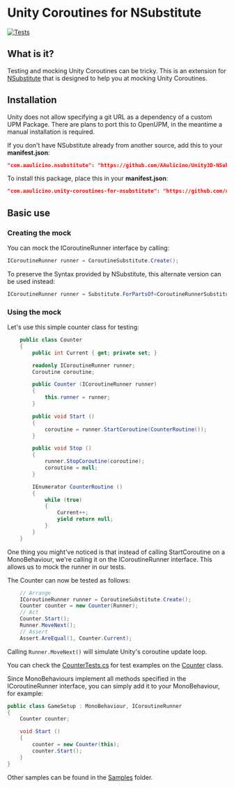 Unity Coroutines for NSubstitute
========
[![Tests](https://github.com/AAulicino/Unity-Coroutines-for-NSubstitute/actions/workflows/main.yml/badge.svg)](https://github.com/AAulicino/Unity-Coroutines-for-NSubstitute/actions/workflows/main.yml)
## What is it?

Testing and mocking Unity Coroutines can be tricky. This is an extension for
[NSubstitute](https://nsubstitute.github.io/) that is designed to help you at mocking Unity
Coroutines.

## Installation

Unity does not allow specifying a git URL as a dependency of a custom UPM Package.
There are plans to port this to OpenUPM, in the meantime a manual installation is required.

If you don't have NSubstitute already from another source, add this to your **manifest.json**:

```json
"com.aaulicino.nsubstitute": "https://github.com/AAulicino/Unity3D-NSubstitute.git"
```

To install this package, place this in your **manifest.json**:

```json
"com.aaulicino.unity-coroutines-for-nsubstitute": "https://github.com/AAulicino/Unity-Coroutines-for-NSubstitute.git"
```

## Basic use

### Creating the mock

You can mock the ICoroutineRunner interface by calling:

```csharp
ICoroutineRunner runner = CoroutineSubstitute.Create();
```

To preserve the Syntax provided by NSubstitute, this alternate version can be used instead:

```csharp
ICoroutineRunner runner = Substitute.ForPartsOf<CoroutineRunnerSubstitute>();
```

### Using the mock

Let's use this simple counter class for testing:

```csharp
    public class Counter
    {
        public int Current { get; private set; }

        readonly ICoroutineRunner runner;
        Coroutine coroutine;

        public Counter (ICoroutineRunner runner)
        {
            this.runner = runner;
        }

        public void Start ()
        {
            coroutine = runner.StartCoroutine(CounterRoutine());
        }

        public void Stop ()
        {
            runner.StopCoroutine(coroutine);
            coroutine = null;
        }

        IEnumerator CounterRoutine ()
        {
            while (true)
            {
                Current++;
                yield return null;
            }
        }
    }
```

One thing you might've noticed is that instead of calling StartCoroutine on a MonoBehaviour,
we're calling it on the ICoroutineRunner interface. This allows us to mock the runner in our tests.

The Counter can now be tested as follows:

```csharp
    // Arrange
    ICoroutineRunner runner = CoroutineSubstitute.Create();
    Counter counter = new Counter(Runner);
    // Act
    Counter.Start();
    Runner.MoveNext();
    // Assert
    Assert.AreEqual(1, Counter.Current);
```

Calling `Runner.MoveNext()` will simulate Unity's coroutine update loop.

You can check the [CounterTests.cs](https://github.com/AAulicino/Unity-Coroutines-for-NSubstitute/blob/main/Tests/Editor/Samples/Counter/CounterTests.cs)
for test examples on the [Counter](https://github.com/AAulicino/Unity-Coroutines-for-NSubstitute/blob/main/Tests/Editor/Samples/Counter/Counter.cs) class.

Since MonoBehaviours implement all methods specified in the ICoroutineRunner interface, you can
simply add it to your MonoBehaviour, for example:

```csharp
public class GameSetup : MonoBehaviour, ICoroutineRunner
{
    Counter counter;

    void Start ()
    {
        counter = new Counter(this);
        counter.Start();
    }
}
```

Other samples can be found in the [Samples](https://github.com/AAulicino/Unity-Coroutines-for-NSubstitute/tree/main/Tests/Editor/Samples) folder.
